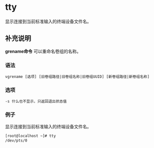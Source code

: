 tty
===

显示连接到当前标准输入的终端设备文件名。

## 补充说明

**grename命令** 可以重命名卷组的名称。

### 语法  

```
vgrename [选项] [旧卷组路径|旧卷组名称|旧卷组UUID] [新卷组路径|新卷组名称]
```

### 选项  

```
-s 什么也不显示，只返回退出状态值
```

### 例子

显示连接到当前标准输入的终端设备文件名。

```bash
[root@localhost ~]# tty
/dev/pts/0
```


<!-- Linux命令行搜索引擎：https://jaywcjlove.github.io/linux-command/ -->
